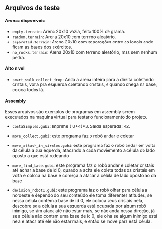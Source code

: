 ## Arquivos de teste

#### Arenas disponíveis

* `empty.terrain`: Arena 20x10 vazia, feita 100% de grama.
* `random.terrain`: Arena 20x10 com terreno aleatório.
* `separated.terrain`: Arena 20x10 com separações entre os locais onde ficam as bases dos exércitos.
* `no_rocks.terrain`: Arena 20x10 com terreno aleatório, mas sem nenhum pedra.

#### Alto nível

* `smart_walk_collect_drop`: Anda a arena inteira para a direita coletando cristais, volta pra esquerda coletando cristais, e quando chega na base, coloca todos lá.

#### Assembly
Esses arquivos são exemplos de programas em assembly serem executados na maquina virtual para testar o funcionamento do projeto.

* `contaSimples.gubi`: Imprime (10+4)*3. Saida esperada: 42.

* `move_collect.gubi`: este programa faz o robô andar e coletar

* `move_attack_in_circles.gubi`: este programa faz o robô andar em volta da célula a sua equerda, atacando a cada 
moviemento a célula do lado oposto a que está rodeando

* `move_find_base.gubi`: este programa faz o robô andar e coletar cristais até achar a base de id 0, quando a acha 
ele coleta todas os cristais em volta e coloca na base e começa a atacar a célula de lado oposto ao da base

* `decision_robot1.gubi`: este programa faz o robô olhar para célula a noroeste e dependo do seu conteúdo ele toma 
diferentes atitudes, se nessa célula contém a base de id 0, ele coloca seus cristais nela, descobre se a célula a
sua esquerda está ocupada por algum robô inimigo, se sim ataca até não estar mais, se não anda nessa direção, já se a 
célula não contém uma base de id 0, ele olha se algum inimigo está nela e ataca até ele não estar mais, e então se 
move para está célula. 
